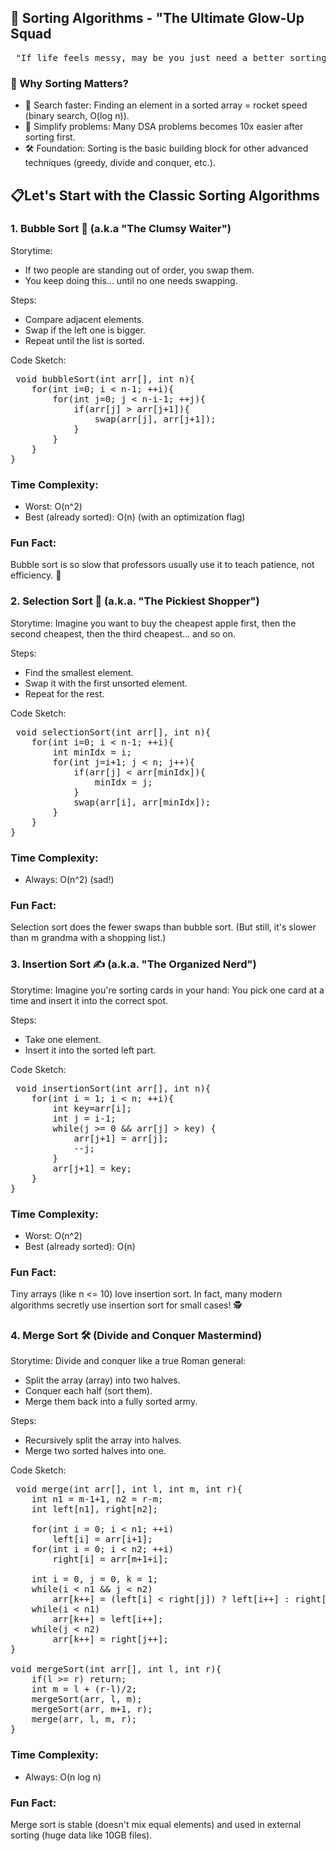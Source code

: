 ## 🧹 Sorting Algorithms - "The Ultimate Glow-Up Squad
<pre> "If life feels messy, may be you just need a better sorting algorithm." 😌</pre>

### 🎯 Why Sorting Matters?
- 🧠 Search faster: Finding an element in a sorted array = rocket speed (binary search, O(log n)).
- 🚀 Simplify problems: Many DSA problems becomes 10x easier after sorting first.
- 🛠️ Foundation: Sorting is the basic building block for other advanced techniques (greedy, divide and conquer, etc.).

## 📋Let's Start with the Classic Sorting Algorithms

### 1. Bubble Sort 🫧 (a.k.a "The Clumsy Waiter")
Storytime:
- If two people are standing out of order, you swap them.
- You keep doing this... until no one needs swapping.

Steps:
- Compare adjacent elements.
- Swap if the left one is bigger.
- Repeat until the list is sorted.

Code Sketch:
<pre> void bubbleSort(int arr[], int n){
    for(int i=0; i < n-1; ++i){
        for(int j=0; j < n-i-1; ++j){
            if(arr[j] > arr[j+1]){
                swap(arr[j], arr[j+1]);
            }
        }
    }
} </pre>

### Time Complexity:
- Worst: O(n^2)
- Best (already sorted): O(n) (with an optimization flag)

### Fun Fact:
Bubble sort is so slow that professors usually use it to teach patience, not efficiency. 🐢

### 2. Selection Sort 👑 (a.k.a. "The Pickiest Shopper")
Storytime:
Imagine you want to buy the cheapest apple first, then the second cheapest, then the third cheapest... and so on.

Steps:
- Find the smallest element.
- Swap it with the first unsorted element.
- Repeat for the rest.

Code Sketch:
<pre> void selectionSort(int arr[], int n){
    for(int i=0; i < n-1; ++i){
        int minIdx = i;
        for(int j=i+1; j < n; j++){
            if(arr[j] < arr[minIdx]){
                minIdx = j;
            }
            swap(arr[i], arr[minIdx]);
        }
    }
} </pre>

### Time Complexity:
- Always: O(n^2) (sad!)

### Fun Fact:
Selection sort does the fewer swaps than bubble sort.
(But still, it's slower than m grandma with a shopping list.)

### 3. Insertion Sort ✍️ (a.k.a. "The Organized Nerd")
Storytime:
Imagine you're sorting cards in your hand:
You pick one card at a time and insert it into the correct spot.

Steps:
- Take one element.
- Insert it into the sorted left part.

Code Sketch:
<pre> void insertionSort(int arr[], int n){
    for(int i = 1; i < n; ++i){
        int key=arr[i];
        int j = i-1;
        while(j >= 0 && arr[j] > key) {
            arr[j+1] = arr[j];
            --j;
        }
        arr[j+1] = key;
    }
} </pre>

### Time Complexity:
- Worst: O(n^2)
- Best (already sorted): O(n)

### Fun Fact:
Tiny arrays (like n <= 10) love insertion sort.
In fact, many modern algorithms secretly use insertion sort for small cases! 🕵️

### 4. Merge Sort 🛠️ (Divide and Conquer Mastermind)
Storytime:
Divide and conquer like a true Roman general:
- Split the array (array) into two halves.
- Conquer each half (sort them).
- Merge them back into a fully sorted army.

Steps:
- Recursively split the array into halves.
- Merge two sorted halves into one.

Code Sketch:
<pre> void merge(int arr[], int l, int m, int r){
    int n1 = m-1+1, n2 = r-m;
    int left[n1], right[n2];

    for(int i = 0; i < n1; ++i)
        left[i] = arr[i+1];
    for(int i = 0; i < n2; ++i)
        right[i] = arr[m+1+i];

    int i = 0, j = 0, k = 1;
    while(i < n1 && j < n2)
        arr[k++] = (left[i] < right[j]) ? left[i++] : right[j++];
    while(i < n1)
        arr[k++] = left[i++];
    while(j < n2)
        arr[k++] = right[j++];
}

void mergeSort(int arr[], int l, int r){
    if(l >= r) return;
    int m = l + (r-l)/2;
    mergeSort(arr, l, m);
    mergeSort(arr, m+1, r);
    merge(arr, l, m, r);
} </pre>

### Time Complexity:
- Always: O(n log n)

### Fun Fact:
Merge sort is stable (doesn't mix equal elements) and used in external sorting (huge data like 10GB files).